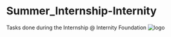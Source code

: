 # Summer_Internship-Internity
Tasks done during the Internship @ Internity Foundation
![logo](https://user-images.githubusercontent.com/83342158/121874988-914a9400-cd25-11eb-80e6-fd9523ec8184.png)
